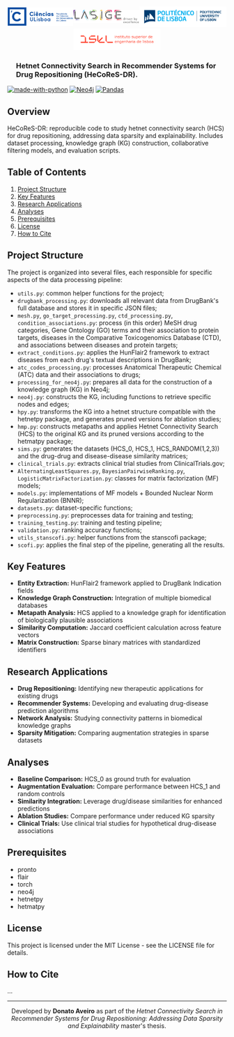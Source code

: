 <div id="top"></div>

<!-- INSTITUTIONS LOGO -->
<div style="display: flex; align-items: center; justify-content: space-around; flex-wrap: wrap; margin: 20px 0;">
 <a href="https://ciencias.ulisboa.pt" target="_blank">
<img src="./img/ciencias_ul_azul_h.png" alt="FCUL logo" style="width: 150px; height: auto;">
</a>
<a href="https://lasige.pt" target="_blank">
<img src="./img/lasige_h_logo.png" alt="Lasige logo" style="width: 150px; height: auto;">
</a>
<a href="https://www.ipl.pt" target="_blank">
<img src="./img/IPL Horizontal MainPng.png" alt="IPL logo" style="width: 200px; height: auto;">
</a>
<a href="https://isel.pt" target="_blank">
<img src="./img/01_ISEL-Logotipo-RGB_Horizontal.png" alt="ISEL logo" style="width: 200px; height: auto;">
</a>
</div>
<div style="flex: 3; text-align: left; padding-left: 20px;">
<h3>Hetnet Connectivity Search in Recommender Systems for Drug Repositioning (HeCoReS-DR).
</h3>
</div>


<!-- PROJECT SHIELDS -->
<!--
*** I'm using markdown "reference style" links for readability.
*** Reference links are enclosed in brackets [ ] instead of parentheses ( ).
*** See the bottom of this document for the declaration of the reference variables
*** for contributors-url, forks-url, etc. This is an optional, concise syntax you may use.
*** https://www.markdownguide.org/basic-syntax/#reference-style-links
-->

[![made-with-python](https://img.shields.io/badge/Made%20with-Python-1f425f.svg)](https://www.python.org/)
[![Neo4j](https://img.shields.io/badge/Neo4j-008CC1?logo=neo4j&logoColor=white)](https://neo4j.com/)
[![Pandas](https://img.shields.io/badge/Pandas-150458?logo=pandas&logoColor=fff)](https://pandas.pydata.org)

## Overview

HeCoReS-DR: reproducible code to study hetnet connectivity search (HCS) for drug repositioning, addressing data sparsity and explainability. Includes dataset processing, knowledge graph (KG) construction, collaborative filtering models, and evaluation scripts.

## Table of Contents

1. [Project Structure](#project-structure)
2. [Key Features](#key-features)
3. [Research Applications](#research-applications)
4. [Analyses](#analyses)
5. [Prerequisites](#prerequisites)
6. [License](#license)
7. [How to Cite](#how-to-cite)

## Project Structure

The project is organized into several files, each responsible for specific aspects of the data processing pipeline:

- `utils.py`: common helper functions for the project;
- `drugbank_processing.py`: downloads all relevant data from DrugBank's full database and stores it in specific JSON files;
- `mesh.py`, `go_target_processing.py`, `ctd_processing.py`, `condition_associations.py`: process (in this order) MeSH drug categories, Gene Ontology (GO) terms and their association to protein targets, diseases in the Comparative Toxicogenomics Database (CTD), and associations between diseases and protein targets;
- `extract_conditions.py`: applies the HunFlair2 framework to extract diseases from each drug's textual descriptions in DrugBank;
- `atc_codes_processing.py`: processes Anatomical Therapeutic Chemical (ATC) data and their associations to drugs;
- `processing_for_neo4j.py`: prepares all data for the construction of a knowledge graph (KG) in Neo4j;
- `neo4j.py`: constructs the KG, including functions to retrieve specific nodes and edges;
- `hpy.py`: transforms the KG into a hetnet structure compatible with the hetnetpy package, and generates pruned versions for ablation studies;
- `hmp.py`: constructs metapaths and applies Hetnet Connectivity Search (HCS) to the original KG and its pruned versions according to the hetmatpy package;
- `sims.py`: generates the datasets (HCS_0, HCS_1, HCS_RANDOM(1,2,3)) and the drug-drug and disease-disease similarity matrices;
- `clinical_trials.py`: extracts clinical trial studies from ClinicalTrials.gov;
- `AlternatingLeastSquares.py`, `BayesianPairwiseRanking.py`, `LogisticMatrixFactorization.py`: classes for matrix factorization (MF) models;
- `models.py`: implementations of MF models + Bounded Nuclear Norm Regularization (BNNR);
- `datasets.py`: dataset-specific functions;
- `preprocessing.py`: preprocesses data for training and testing;
- `training_testing.py`: training and testing pipeline;
- `validation.py`: ranking accuracy functions;
- `utils_stanscofi.py`: helper functions from the stanscofi package;
- `scofi.py`: applies the final step of the pipeline, generating all the results.
  
## Key Features

- **Entity Extraction:** HunFlair2 framework applied to DrugBank Indication fields
- **Knowledge Graph Construction:** Integration of multiple biomedical databases
- **Metapath Analysis:** HCS applied to a knowledge graph for identification of biologically plausible associations
- **Similarity Computation:** Jaccard coefficient calculation across feature vectors
- **Matrix Construction:** Sparse binary matrices with standardized identifiers

## Research Applications
- **Drug Repositioning:** Identifying new therapeutic applications for existing drugs
- **Recommender Systems:** Developing and evaluating drug-disease prediction algorithms
- **Network Analysis:** Studying connectivity patterns in biomedical knowledge graphs
- **Sparsity Mitigation:** Comparing augmentation strategies in sparse datasets

## Analyses
- **Baseline Comparison:** HCS_0 as ground truth for evaluation
- **Augmentation Evaluation:** Compare performance between HCS_1 and random controls
- **Similarity Integration:** Leverage drug/disease similarities for enhanced predictions
- **Ablation Studies:** Compare performance under reduced KG sparsity
- **Clinical Trials:** Use clinical trial studies for hypothetical drug-disease associations

## Prerequisites

- pronto
- flair
- torch
- neo4j
- hetnetpy
- hetmatpy

## License

This project is licensed under the MIT License - see the LICENSE file for details.

## How to Cite

...

---

<p align="center">
Developed by <b>Donato Aveiro</b> as part of the <i>Hetnet Connectivity Search in Recommender Systems for Drug Repositioning: Addressing Data Sparsity and Explainability</i> master's thesis.
</p>
